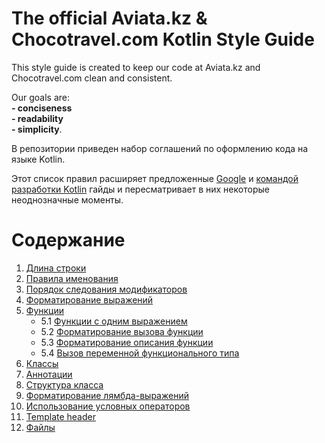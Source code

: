 # <a name='naming'>The official Aviata.kz & Chocotravel.com Kotlin Style Guide</a>

This style guide is created to keep our code at Aviata.kz and Chocotravel.com clean and consistent. 

Our goals are: 
<br><b>- conciseness</b> 
<br><b>- readability</b>
<br><b>- simplicity</b>.

В репозитории приведен набор соглашений по оформлению кода на языке Kotlin. 

Этот список правил расширяет предложенные [Google](https://android.github.io/kotlin-guides/style.html) и [командой разработки Kotlin](https://kotlinlang.org/docs/reference/coding-conventions.html) гайды и пересматривает в них некоторые неоднозначные моменты.

# Содержание
1. [Длина строки](#linelength)
2. [Правила именования](#naming)
3. [Порядок следования модификаторов](#modifier_order)
4. [Форматирование выражений](#expression_formating)
5. [Функции](#function)
    * 5.1 [Функции с одним выражением](#function_expression)
    * 5.2 [Форматирование вызова функции](#formating_function_calling)
    * 5.3 [Форматирование описания функции](#formating_function_declaration)
    * 5.4 [Вызов переменной функционального типа](#calling_function_variable)
6. [Классы](#classes)
7. [Аннотации](#annotation)
8. [Структура класса](#class_member_order)
9. [Форматирование лямбда-выражений](#lambda_formating)
10. [Использование условных операторов](#condition_operator)
11. [Template header](#template_header)
12. [Файлы](#files)
